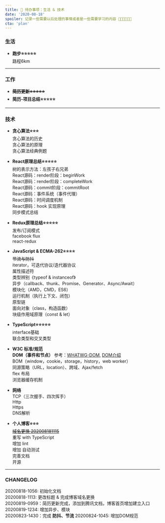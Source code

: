 ```yaml
---
title: 📜 待办事项：生活 & 技术
date: '2020-08-18'
spoiler: 记录一些需要以后处理的事情或者是一些需要学习的内容 💪💪💪💪💪💪
cta: 'plan'
---
```


### 生活  
- **跑步⭐⭐⭐⭐⭐**  
路程6km  

---

### 工作  
- **~~简历更新⭐⭐⭐⭐⭐~~**  
- **简历-项目总结⭐⭐⭐⭐⭐**

---

### 技术
- **贪心算法⭐⭐⭐**  
贪心算法的历史  
贪心算法的原理  
贪心算法经典例题  

- **React原理总结⭐⭐⭐⭐⭐**  
树的表示方法：左孩子右兄弟  
React源码：render阶段：beginWork  
React源码：render阶段：completeWork  
React源码：commit阶段：commitRoot  
React源码：事件系统（事件代理）  
React源码：时间调度机制    
React源码：hook 实现原理  
同步模式总结  

- **Redux原理总结⭐⭐⭐⭐⭐**  
发布/订阅模式  
facebook flux  
react-redux  

- **JavaScript & ECMA-262⭐⭐⭐⭐**  
~~节流与防抖~~  
iterator，可迭代协议/迭代器协议  
属性描述符  
类型辨别《typeof & instanceof》  
异步（callback、thunk、Promise、Generator、Async/Await）  
模块化（AMD，CMD，ES6）  
运行机制（执行上下文、闭包）  
原型链  
面向对象（class，构造函数）  
块级作用域原理（const & let）   

- **TypeScript⭐⭐⭐⭐⭐**  
interface基础  
联合类型和交叉类型    

- **W3C 标准/规范**  
**DOM（事件和节点）**  参考：[WHATWG-DOM](https://dom.spec.whatwg.org/), [DOM介绍](https://wangdoc.com/javascript/dom/index.html)  
BOM（window，cookie，storage，history，web worker）  
同源策略（URL，location）、跨域、Ajax/fetch      
flex 布局  
浏览器缓存机制  

- **网络**  
TCP（三次握手、四次挥手）   
Http  
Https  
DNS解析  

- **个人博客⭐⭐⭐**  
~~[域名更换 202008181115](http://www.shifeiqi.top)~~   
重写 with TypeScript  
增加 lint  
增加 自动测试    
完善文档  
开源  

---

### CHANGELOG
20200818-1056: 初始化文档  
20200818-1113: 更改标题 & 完成博客域名更换  
20200819-0959：简历更新完成，添加到腾讯文档，博客首页增加建立入口  
20200819-1234: 增加异步、模块  
20200823-1430：完成 **防抖、节流**
20200824-1045: 增加DOM规范  
